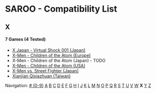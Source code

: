 # SAROO - Compatibility List

## X

#### 7 Games (4 Tested)

- [X Japan - Virtual Shock 001 (Japan)](../../../Regions/Retails/Japan/GS-9023/01/README.md)
- [X-Men - Children of the Atom (Europe)](../../../Regions/Retails/Europe/T-8108H-50/01/README.md)
- X-Men - Children of the Atom (Japan) - TODO
- [X-Men - Children of the Atom (USA)](../../../Regions/Retails/USA/T-8108H/01/README.md)
- [X-Men vs. Street Fighter (Japan)](../../../Regions/Retails/Japan/T-1226G/01/README.md)
- [Xianjian Qixiazhuan (Taiwan)](../../../Regions/Retails/Taiwan/T-37401H/01/README.md)

Navigation:
[# (0-9)](./09.md) [A](./A.md) [B](./B.md) [C](./C.md) [D](./D.md) [E](./E.md) [F](./F.md) [G](./G.md) [H](./H.md) [I](./I.md) [J](./J.md) [K](./K.md) [L](./L.md) [M](./M.md) [N](./N.md) [O](./O.md) [P](./P.md) [Q](./Q.md) [R](./R.md) [S](./S.md) [T](./T.md) [U](./U.md) [V](./V.md) [W](./W.md) **X** [Y](./Y.md) [Z](./Z.md)

